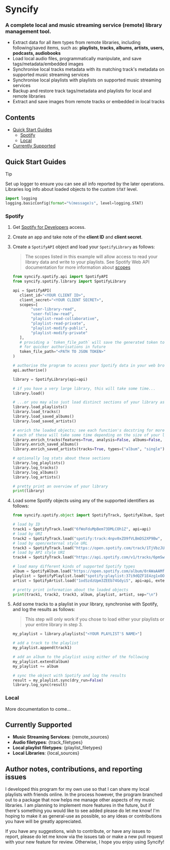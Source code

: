 # Syncify

### A complete local and music streaming service (remote) library management tool.
- Extract data for all item types from remote libraries, including following/saved items, such as:
**playlists, tracks, albums, artists, users, podcasts, audiobooks**
- Load local audio files, programmatically manipulate, and save tags/metadata/embedded images
- Synchronise local tracks metadata with its matching track's metadata on supported music streaming services
- Synchronise local playlists with playlists on supported music streaming services
- Backup and restore track tags/metadata and playlists for local and remote libraries
- Extract and save images from remote tracks or embedded in local tracks

## Contents

* [Quick Start Guides](#quick-start-guides)
  * [Spotify](#quick-start-spotify)
  * [Local](#quick-start-local)
* [Currently Supported](#currenty-supported)

## Quick Start Guides

> [!TIP]
> Set up logger to ensure you can see all info reported by the later operations.
> Libraries log info about loaded objects to the custom `STAT` level.
> ```python
> import logging
> logging.basicConfig(format="%(message)s", level=logging.STAT)
> ```

<a id="quick-start-spotify"></a>
### Spotify

1. Get [Spotify for Developers](https://developer.spotify.com/dashboard/login) access. 
2. Create an app and take note of the **client ID** and **client secret**.
3. Create a `SpotifyAPI` object and load your `SpotifyLibrary` as follows:
   
   > The scopes listed in this example will allow access to read your library data and write to your playlists.
   > See Spotify Web API documentation for more information about [scopes](https://developer.spotify.com/documentation/web-api/concepts/scopes)
    ```python
    from syncify.spotify.api import SpotifyAPI
    from syncify.spotify.library import SpotifyLibrary
    
    api = SpotifyAPI(
       client_id="<YOUR CLIENT ID>",
       client_secret="<YOUR CLIENT SECRET>",
       scopes=[
            "user-library-read",
            "user-follow-read",
            "playlist-read-collaborative",
            "playlist-read-private",
            "playlist-modify-public",
            "playlist-modify-private"
       ],
       # providing a `token_file_path` will save the generated token to your system 
       # for quicker authorisations in future
       token_file_path="<PATH TO JSON TOKEN>"  
    )
   
    # authorise the program to access your Spotify data in your web browser
    api.authorise()
    
    library = SpotifyLibrary(api=api)
   
    # if you have a very large library, this will take some time...
    library.load()
    
    # ...or you may also just load distinct sections of your library as follows
    library.load_playlists()
    library.load_tracks()
    library.load_saved_albums()
    library.load_saved_artists()
   
    # enrich the loaded objects; see each function's docstring for more info on arguments
    # each of these will take some time depending on the size of your library
    library.enrich_tracks(features=True, analysis=False, albums=False, artists=False)
    library.enrich_saved_albums()
    library.enrich_saved_artists(tracks=True, types=("album", "single"))
    
    # optionally log stats about these sections
    library.log_playlists()
    library.log_tracks()
    library.log_albums()
    library.log_artists()
   
    # pretty print an overview of your library
    print(library)
    ```
4. Load some Spotify objects using any of the supported identifiers as follows:
    ```python
    from syncify.spotify.object import SpotifyTrack, SpotifyAlbum, SpotifyPlaylist, SpotifyArtist
    
    # load by ID
    track1 = SpotifyTrack.load("6fWoFduMpBem73DMLCOh1Z", api=api)
    # load by URI
    track2 = SpotifyTrack.load("spotify:track:4npv0xZO9fVLBmDS2XP9Bw", api=api)
    # load by open/external style URL
    track3 = SpotifyTrack.load("https://open.spotify.com/track/1TjVbzJUAuOvas1bL00TiH", api=api)
    # load by API style URI
    track4 = SpotifyTrack.load("https://api.spotify.com/v1/tracks/6pmSweeisgfxxsiLINILdJ", api=api)
    
    # load many different kinds of supported Spotify types
    album = SpotifyAlbum.load("https://open.spotify.com/album/0rAWaAAMfzHzCbYESj4mfx", api=api, extend_tracks=True)
    playlist = SpotifyPlaylist.load("spotify:playlist:37i9dQZF1E4zg1xOOORiP1", api=api, extend_tracks=True)
    artist = SpotifyArtist.load("1odSzdzUpm3ZEEb74GdyiS", api=api, extend_tracks=True) 
    
    # pretty print information about the loaded objects
    print(track1, track2, track3, album, playlist, artist, sep="\n")
    ```
5. Add some tracks to a playlist in your library, synchronise with Spotify, and log the results as follows:
   
   > This step will only work if you chose to load either your playlists or your entire library in step 3.
    ```python   
    my_playlist = library.playlists["<YOUR PLAYLIST'S NAME>"]
    
    # add a track to the playlist
    my_playlist.append(track1)
   
    # add an album to the playlist using either of the following
    my_playlist.extend(album)
    my_playlist += album
    
    # sync the object with Spotify and log the results
    result = my_playlist.sync(dry_run=False)
    library.log_sync(result)
    ```

<a id="quick-start-local"></a>
### Local
More documentation to come...



## Currently Supported

- **Music Streaming Services**: {remote_sources}
- **Audio filetypes**: {track_filetypes}
- **Local playlist filetypes**: {playlist_filetypes}
- **Local Libraries**: {local_sources}


## Author notes, contributions, and reporting issues

I developed this program for my own use so that I can share my local playlists with friends online. 
In the process however, the program branched out to a package that now helps me manage other aspects 
of my music libraries. I am planning to implement more features in the future, but if there's 
something you would like to see added please do let me know! I'm hoping to make it as general-use as 
possible, so any ideas or contributions you have will be greatly appreciated.

If you have any suggestions, wish to contribute, or have any issues to report, please do let me know 
via the issues tab or make a new pull request with your new feature for review. 
Otherwise, I hope you enjoy using Syncify!
